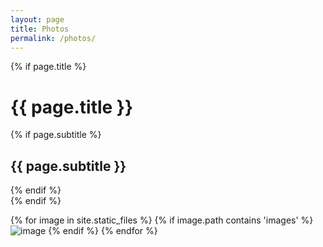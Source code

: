 ```yaml
---
layout: page
title: Photos
permalink: /photos/
---
```


<!-- <div class="container container--lg">
<ul class="photos">
  {% assign sorted_photos = site.photos | sort: 'rating', 'last' %}
  {% for photo in sorted_photos %}
    <li>
      <img src="/assets/images/{{ photo.image }}" alt="{{ photo.title }}" />
    </li>
  {% endfor %}
</ul>
</div> -->

<div class="container conatiner--lg photos">
  {% if page.title %}
    <hgroup>
      <h1>{{ page.title }}</h1>
      {% if page.subtitle %}
        <h2>{{ page.subtitle }}</h2>
      {% endif %}
    </hgroup>
  {% endif %}

  {% for image in site.static_files %}
      {% if image.path contains 'images' %}
          <img src="{{ site.baseurl }}{{ image.path }}" alt="image" />
      {% endif %}
  {% endfor %}
</div>

